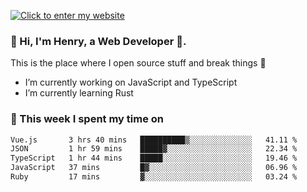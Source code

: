 [![Click to enter my website](https://github.com/zh30/zh30/assets/7930156/bb82b0df-3fb8-4136-8522-734cd2b27f6a)](https://blog.zhanghe.dev) 

### 👋 Hi, I'm Henry, a Web Developer 🚀.

This is the place where I open source stuff and break things :rofl:

- I’m currently working on JavaScript and TypeScript
- I’m currently learning Rust

### 💪 This week I spent my time on

<!--START_SECTION:waka-->

```txt
Vue.js       3 hrs 40 mins   ██████████▒░░░░░░░░░░░░░░   41.11 %
JSON         1 hr 59 mins    █████▓░░░░░░░░░░░░░░░░░░░   22.34 %
TypeScript   1 hr 44 mins    █████░░░░░░░░░░░░░░░░░░░░   19.46 %
JavaScript   37 mins         █▓░░░░░░░░░░░░░░░░░░░░░░░   06.96 %
Ruby         17 mins         ▓░░░░░░░░░░░░░░░░░░░░░░░░   03.24 %
```

<!--END_SECTION:waka-->
